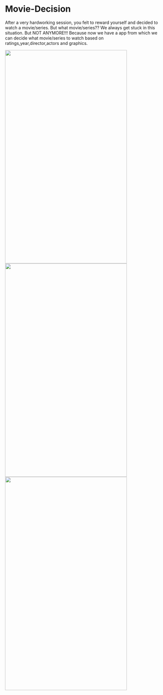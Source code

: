 # Movie-Decision 
After a very hardworking session, you felt to reward yourself and decided to watch a movie/series.
But what movie/series?? We always get stuck in this situation.
But NOT ANYMORE!!! Because now we have a app from which we can decide what movie/series to watch based on ratings,year,director,actors and graphics.

<img src = "https://user-images.githubusercontent.com/80821238/168800496-ae1001f7-c94e-41cd-9a2b-301c00c9113a.jpg" width = "400" height = "700"> <img src = "https://user-images.githubusercontent.com/80821238/168801507-f5e6b547-f3f0-4d24-bbb4-9347711f5dc4.jpg" width = "400" height = "700"><img src = "https://user-images.githubusercontent.com/80821238/168801573-5b3b0ba8-4684-455e-ab0e-01ec4c4f7a41.jpg" width = "400" height = "700">
